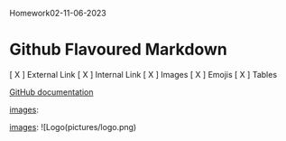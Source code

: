 Homework02-11-06-2023

# Github Flavoured Markdown

[ X ] External Link
[ X ] Internal Link
[ X ] Images
[ X ] Emojis
[ X ] Tables

[GitHub documentation](https://help.github.com/en)

[images](/images/):

[images](/images/):
![Logo(pictures/logo.png)



